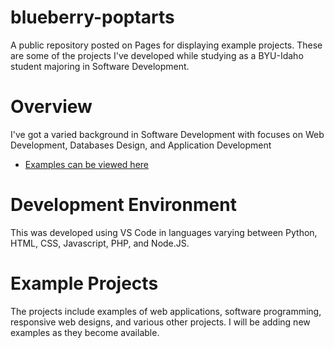 # blueberry-poptarts
A public repository posted on Pages for displaying example projects. These are some of the projects I've developed while studying as a BYU-Idaho student majoring in Software Development.

# Overview

I've got a varied background in Software Development with focuses on Web Development, Databases Design, and Application Development
- [Examples can be viewed here](https://quibly.github.io/blueberry-poptarts/index.html)

# Development Environment

This was developed using VS Code in languages varying between Python, HTML, CSS, Javascript, PHP, and Node.JS.

# Example Projects

The projects include examples of web applications, software programming, responsive web designs, and various other projects. I will be adding new examples as they become available.
